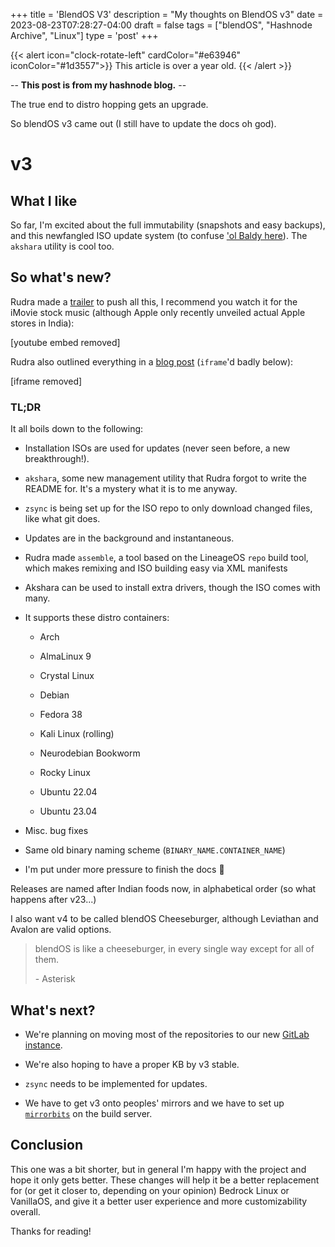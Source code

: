 +++
title = 'BlendOS V3'
description = "My thoughts on BlendOS v3"
date = 2023-08-23T07:28:27-04:00
draft = false
tags = ["blendOS", "Hashnode Archive", "Linux"]
type = 'post'
+++

{{< alert icon="clock-rotate-left" cardColor="#e63946" iconColor="#1d3557">}}
This article is over a year old.
{{< /alert >}}

-- **This post is from my hashnode blog.** --

The true end to distro hopping gets an upgrade.

<!--more-->




So blendOS v3 came out (I still have to update the docs oh god).




# v3

## What I like

So far, I'm excited about the full immutability (snapshots and easy backups), and this newfangled ISO update system (to confuse ['ol Baldy here](https://github.com/rayvermey)). The `akshara` utility is cool too.

## So what's new?

Rudra made a [trailer](https://www.youtube.com/watch?v=Ugv1mAdPN04) to push all this, I recommend you watch it for the iMovie stock music (although Apple only recently unveiled actual Apple stores in India):

[youtube embed removed]

Rudra also outlined everything in a [blog post](https://blendos.co/blend-os-v3/) (`iframe`'d badly below):

[iframe removed]


### TL;DR

It all boils down to the following:

* Installation ISOs are used for updates (never seen before, a new breakthrough!).
    
* `akshara`, some new management utility that Rudra forgot to write the README for. It's a mystery what it is to me anyway.
    
* `zsync` is being set up for the ISO repo to only download changed files, like what git does.
    
* Updates are in the background and instantaneous.
    
* Rudra made `assemble`, a tool based on the LineageOS `repo` build tool, which makes remixing and ISO building easy via XML manifests
    
* Akshara can be used to install extra drivers, though the ISO comes with many.
    
* It supports these distro containers:
    
    * Arch
        
    * AlmaLinux 9
        
    * Crystal Linux
        
    * Debian
        
    * Fedora 38
        
    * Kali Linux (rolling)
        
    * Neurodebian Bookworm
        
    * Rocky Linux
        
    * Ubuntu 22.04
        
    * Ubuntu 23.04
        
* Misc. bug fixes
    
* Same old binary naming scheme (`BINARY_NAME.CONTAINER_NAME`)
    
* I'm put under more pressure to finish the docs 🙂
    

Releases are named after Indian foods now, in alphabetical order (so what happens after v23...)

I also want v4 to be called blendOS Cheeseburger, although Leviathan and Avalon are valid options.

> blendOS is like a cheeseburger, in every single way except for all of them.
> 
> \- Asterisk

## What's next?

* We're planning on moving most of the repositories to our new [GitLab instance](https://git.blendos.co/blendos).
    
* We're also hoping to have a proper KB by v3 stable.
    
* `zsync` needs to be implemented for updates.
    
* We have to get v3 onto peoples' mirrors and we have to set up [`mirrorbits`](https://github.com/etix/mirrorbits) on the build server.
    

## Conclusion

This one was a bit shorter, but in general I'm happy with the project and hope it only gets better. These changes will help it be a better replacement for (or get it closer to, depending on your opinion) Bedrock Linux or VanillaOS, and give it a better user experience and more customizability overall.

Thanks for reading!

